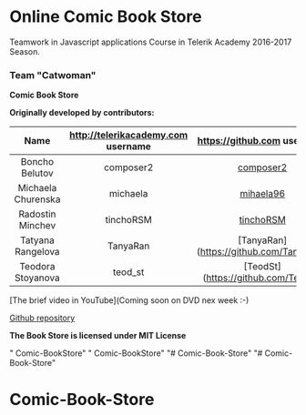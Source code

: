 #  Online Comic Book Store
Teamwork in Javascript applications Course in Telerik Academy 2016-2017 Season.

### Team "Catwoman"


**Comic Book Store**

**Originally developed by contributors:**

|       Name        | http://telerikacademy.com username |              https://github.com username              |
|:-----------------:|:----------------------------------:|:-----------------------------------------------------:|
| Boncho Belutov    |           composer2                | [composer2](https://github.com/composer2)             |
| Michaela Churenska|           michaela                 | [mihaela96](https://github.com/mihaela96)             |
| Radostin Minchev  |           tinchoRSM                | [tinchoRSM](https://github.com/tinchoRSM)             |
| Tatyana Rangelova |           TanyaRan                 | [TanyaRan] (https://github.com/TanyaRan)              |
| Teodora Stoyanova |           teod_st                  | [TeodSt] (https://github.com/TeodSt)                  |


[The brief video in YouTube](Coming soon on DVD nex week :-)

[Github repository](https://github.com/TeamCatwoman/Comic-Book-Store)


**The Book Store is licensed under MIT License**



" Comic-BookStore" 
" Comic-BookStore"  "# Comic-Book-Store" 
"# Comic-Book-Store" 
# Comic-Book-Store
